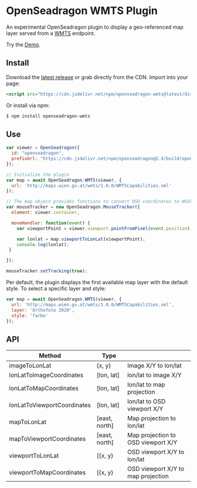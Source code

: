 # OpenSeadragon WMTS Plugin

An experimental OpenSeadragon plugin to display a geo-referenced map layer
served from a [WMTS](https://en.wikipedia.org/wiki/Web_Map_Tile_Service) endpoint.

Try the [Demo](https://recogito.github.io/openseadragon-wmts).

## Install

Download the [latest release](https://github.com/recogito/openseadragon-wmts/releases/latest) or grab
directly from the CDN. Import into your page:

```html
<script src="https://cdn.jsdelivr.net/npm/openseadragon-wmts@latest/dist/openseadragon-wmts.min.js"></script>
```

Or install via npm:

```sh
$ npm install openseadragon-wmts
```

## Use

```js
var viewer = OpenSeadragon({
  id: "openseadragon",
  prefixUrl: "https://cdn.jsdelivr.net/npm/openseadragon@2.4/build/openseadragon/images/"
});

// Initialize the plugin
var map = await OpenSeadragon.WMTS(viewer, {
  url: 'http://maps.wien.gv.at/wmts/1.0.0/WMTSCapabilities.xml'
});

// The map object provides functions to convert OSD coordinates to WGS84
var mouseTracker = new OpenSeadragon.MouseTracker({
  element: viewer.container,

  moveHandler: function(event) {
    var viewportPoint = viewer.viewport.pointFromPixel(event.position);

    var lonlat = map.viewportToLonLat(viewportPoint);
    console.log(lonlat);
 }

});

mouseTracker.setTracking(true);
```

Per default, the plugin displays the first available map layer with the default style. To select a specific layer and style:

```js
var map = await OpenSeadragon.WMTS(viewer, {
  url: 'http://maps.wien.gv.at/wmts/1.0.0/WMTSCapabilities.xml',
  layer: 'Orthofoto 2020',
  style: 'farbe'
});
```

## API

| Method                      | Type          |                                    |
|-----------------------------|---------------|------------------------------------|
| imageToLonLat               | {x, y}        | Image X/Y to lon/lat               |
| lonLatToImageCoordinates    | [lon, lat]    | lon/lat to image X/Y               |
| lonLatToMapCoordinates      | [lon, lat]    | lon/lat to map projection          |
| lonLatToViewportCoordinates | [lon, lat]    | lon/lat to OSD viewport X/Y        |
| mapToLonLat                 | [east, north] | Map projection to lon/lat          |
| mapToViewportCoordinates    | [east, north] | Map projection to OSD viewport X/Y |
| viewportToLonLat            | [{x, y}       | OSD viewport X/Y to lon/lat        |
| viewportToMapCoordinates    | [{x, y}       | OSD viewport X/Y to map projection |
